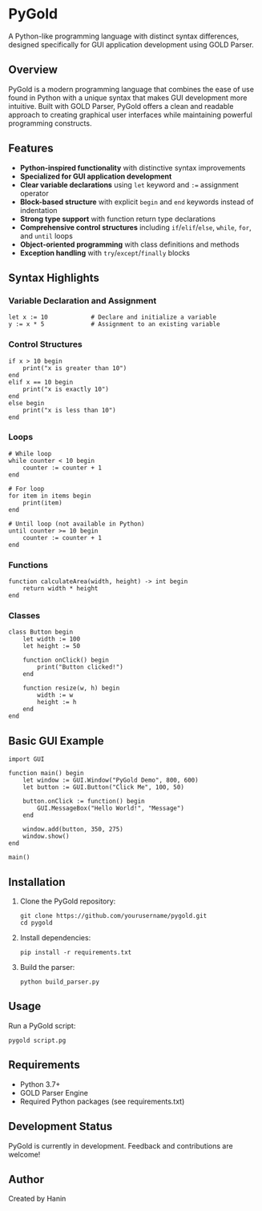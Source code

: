 # PyGold

A Python-like programming language with distinct syntax differences, designed specifically for GUI application development using GOLD Parser.

## Overview

PyGold is a modern programming language that combines the ease of use found in Python with a unique syntax that makes GUI development more intuitive. Built with GOLD Parser, PyGold offers a clean and readable approach to creating graphical user interfaces while maintaining powerful programming constructs.

## Features

- **Python-inspired functionality** with distinctive syntax improvements
- **Specialized for GUI application development**
- **Clear variable declarations** using `let` keyword and `:=` assignment operator
- **Block-based structure** with explicit `begin` and `end` keywords instead of indentation
- **Strong type support** with function return type declarations
- **Comprehensive control structures** including `if`/`elif`/`else`, `while`, `for`, and `until` loops
- **Object-oriented programming** with class definitions and methods
- **Exception handling** with `try`/`except`/`finally` blocks

## Syntax Highlights

### Variable Declaration and Assignment
```
let x := 10            # Declare and initialize a variable
y := x * 5             # Assignment to an existing variable
```

### Control Structures
```
if x > 10 begin
    print("x is greater than 10")
end
elif x == 10 begin
    print("x is exactly 10")
end
else begin
    print("x is less than 10")
end
```

### Loops
```
# While loop
while counter < 10 begin
    counter := counter + 1
end

# For loop
for item in items begin
    print(item)
end

# Until loop (not available in Python)
until counter >= 10 begin
    counter := counter + 1
end
```

### Functions
```
function calculateArea(width, height) -> int begin
    return width * height
end
```

### Classes
```
class Button begin
    let width := 100
    let height := 50
    
    function onClick() begin
        print("Button clicked!")
    end
    
    function resize(w, h) begin
        width := w
        height := h
    end
end
```

## Basic GUI Example
```
import GUI

function main() begin
    let window := GUI.Window("PyGold Demo", 800, 600)
    let button := GUI.Button("Click Me", 100, 50)
    
    button.onClick := function() begin
        GUI.MessageBox("Hello World!", "Message")
    end
    
    window.add(button, 350, 275)
    window.show()
end

main()
```

## Installation

1. Clone the PyGold repository:
   ```
   git clone https://github.com/yourusername/pygold.git
   cd pygold
   ```

2. Install dependencies:
   ```
   pip install -r requirements.txt
   ```

3. Build the parser:
   ```
   python build_parser.py
   ```

## Usage

Run a PyGold script:
```
pygold script.pg
```

## Requirements

- Python 3.7+
- GOLD Parser Engine
- Required Python packages (see requirements.txt)

## Development Status

PyGold is currently in development. Feedback and contributions are welcome!

## Author

Created by Hanin
